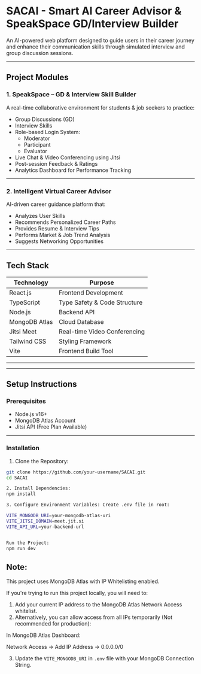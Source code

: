 # SACAI - Smart AI Career Advisor & SpeakSpace GD/Interview Builder

An AI-powered web platform designed to guide users in their career journey and enhance their communication skills through simulated interview and group discussion sessions.

---

## Project Modules

### 1. SpeakSpace – GD & Interview Skill Builder
A real-time collaborative environment for students & job seekers to practice:
- Group Discussions (GD)
- Interview Skills
- Role-based Login System:
  - Moderator
  - Participant
  - Evaluator
- Live Chat & Video Conferencing using Jitsi
- Post-session Feedback & Ratings
- Analytics Dashboard for Performance Tracking

---


### 2. Intelligent Virtual Career Advisor
AI-driven career guidance platform that:
- Analyzes User Skills
- Recommends Personalized Career Paths
- Provides Resume & Interview Tips
- Performs Market & Job Trend Analysis
- Suggests Networking Opportunities

---


## Tech Stack

| Technology    | Purpose                          |
|---------------|----------------------------------|
| React.js      | Frontend Development             |
| TypeScript    | Type Safety & Code Structure     |
| Node.js       | Backend API                     |
| MongoDB Atlas | Cloud Database                  |
| Jitsi Meet    | Real-time Video Conferencing    |
| Tailwind CSS  | Styling Framework               |
| Vite          | Frontend Build Tool             |

---


---

## Setup Instructions

### Prerequisites
- Node.js v16+
- MongoDB Atlas Account
- Jitsi API (Free Plan Available)

---

### Installation

1. Clone the Repository:
```bash
git clone https://github.com/your-username/SACAI.git
cd SACAI

2. Install Dependencies:
npm install

3. Configure Environment Variables: Create .env file in root:

VITE_MONGODB_URI=your-mongodb-atlas-uri
VITE_JITSI_DOMAIN=meet.jit.si
VITE_API_URL=your-backend-url


Run the Project:
npm run dev
```
## Note:
 
 This project uses MongoDB Atlas with IP Whitelisting enabled.

 If you're trying to run this project locally, you will need to:
 
 1. Add your current IP address to the MongoDB Atlas Network Access whitelist.
 2. Alternatively, you can allow access from all IPs temporarily (Not recommended for production):
 
 In MongoDB Atlas Dashboard:

 Network Access -> Add IP Address -> 0.0.0.0/0

 
 3. Update the `VITE_MONGODB_URI` in `.env` file with your MongoDB Connection String.
